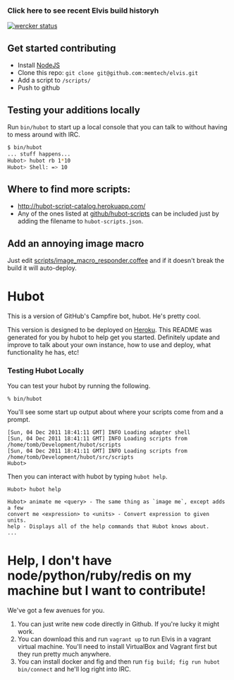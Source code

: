 ### Click here to see recent Elvis build historyh
[![wercker status](https://app.wercker.com/status/c7d82813f21d79049b027779bd4781e4/m "wercker status")](https://app.wercker.com/project/bykey/c7d82813f21d79049b027779bd4781e4)

## Get started contributing
* Install [NodeJS](http://nodejs.org/)
* Clone this repo: `git clone git@github.com:memtech/elvis.git`
* Add a script to `/scripts/`
* Push to github

## Testing your additions locally
Run `bin/hubot` to start up a local console that you can talk to without having to mess around with IRC.

```sh
$ bin/hubot
... stuff happens...
Hubot> hubot rb 1*10
Hubot> Shell: => 10
```


## Where to find more scripts:
* http://hubot-script-catalog.herokuapp.com/
* Any of the ones listed at [github/hubot-scripts](https://github.com/github/hubot-scripts) can be included just by adding the filename to `hubot-scripts.json`.

## Add an annoying image macro
  Just edit [scripts/image_macro_responder.coffee](scripts/image_macro_responder.coffee) and if it doesn't break the build it will auto-deploy.

# Hubot

This is a version of GitHub's Campfire bot, hubot. He's pretty cool.

This version is designed to be deployed on [Heroku][heroku]. This README was generated for you by hubot to help get you started. Definitely update and improve to talk about your own instance, how to use and deploy, what functionality he has, etc!

[heroku]: http://www.heroku.com

### Testing Hubot Locally

You can test your hubot by running the following.

    % bin/hubot

You'll see some start up output about where your scripts come from and a
prompt.

    [Sun, 04 Dec 2011 18:41:11 GMT] INFO Loading adapter shell
    [Sun, 04 Dec 2011 18:41:11 GMT] INFO Loading scripts from /home/tomb/Development/hubot/scripts
    [Sun, 04 Dec 2011 18:41:11 GMT] INFO Loading scripts from /home/tomb/Development/hubot/src/scripts
    Hubot>

Then you can interact with hubot by typing `hubot help`.

    Hubot> hubot help

    Hubot> animate me <query> - The same thing as `image me`, except adds a few
    convert me <expression> to <units> - Convert expression to given units.
    help - Displays all of the help commands that Hubot knows about.
    ...

# Help, I don't have node/python/ruby/redis on my machine but I want to contribute!

We've got a few avenues for you.
1) You can just write new code directly in Github.  If you're lucky it might work.
2) You can download this and run `vagrant up` to run Elvis in a vagrant virtual machine.  You'll need to install VirtualBox and Vagrant first but they run pretty much anywhere.
3) You can install docker and fig and then run `fig build; fig run hubot bin/connect` and he'll log right into IRC.
